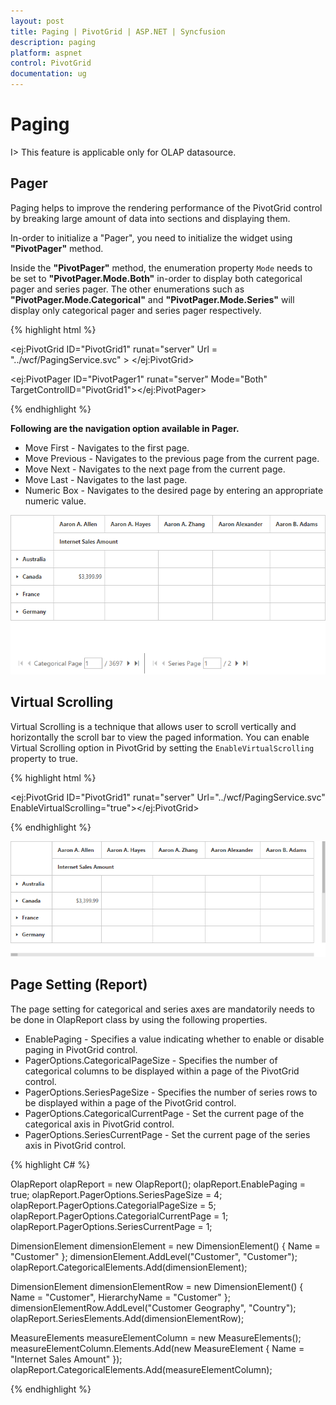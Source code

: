 ```yaml
---
layout: post
title: Paging | PivotGrid | ASP.NET | Syncfusion
description: paging
platform: aspnet
control: PivotGrid
documentation: ug
---
```


# Paging

I> This feature is applicable only for OLAP datasource.

## Pager

Paging helps to improve the rendering performance of the PivotGrid control by breaking large amount of data into sections and displaying them.
 
In-order to initialize a "Pager", you need to initialize the widget using **"PivotPager"** method.

Inside the **"PivotPager"** method, the enumeration property `Mode` needs to be set to **"PivotPager.Mode.Both"** in-order to display both categorical pager and series pager. The other enumerations such as **"PivotPager.Mode.Categorical"** and **"PivotPager.Mode.Series"** will display only categorical pager and series pager respectively.

{% highlight html %}

<ej:PivotGrid ID="PivotGrid1" runat="server" Url = "../wcf/PagingService.svc" > </ej:PivotGrid>

 <ej:PivotPager ID="PivotPager1" runat="server" Mode="Both" TargetControlID="PivotGrid1"></ej:PivotPager>


{% endhighlight %}

**Following are the navigation option available in Pager.**

* Move First - Navigates to the first page.
* Move Previous - Navigates to the previous page from the current page.
* Move Next - Navigates to the next page from the current page.
* Move Last - Navigates to the last page. 
* Numeric Box - Navigates to the desired page by entering an appropriate numeric value.

![](Paging_images/paging.png)

## Virtual Scrolling

Virtual Scrolling is a technique that allows user to scroll vertically and horizontally the scroll bar to view the paged information. You can enable Virtual Scrolling option in PivotGrid by setting the `EnableVirtualScrolling` property to true.

{% highlight html %}

<ej:PivotGrid ID="PivotGrid1" runat="server" Url="../wcf/PagingService.svc" EnableVirtualScrolling="true"></ej:PivotGrid>

{% endhighlight %}

![](Paging_images/virtual-scrolling.png) 

## Page Setting (Report)

The page setting for categorical and series axes are mandatorily needs to be done in OlapReport class by using the following properties.

* EnablePaging - Specifies a value indicating whether to enable or disable paging in PivotGrid control.
* PagerOptions.CategoricalPageSize - Specifies the number of categorical columns to be displayed within a page of the PivotGrid control.
* PagerOptions.SeriesPageSize - Specifies the number of series rows to be displayed within a page of the PivotGrid control.
* PagerOptions.CategoricalCurrentPage - Set the current page of the categorical axis in PivotGrid control.
* PagerOptions.SeriesCurrentPage - Set the current page of the series axis in PivotGrid control.

{% highlight C# %}

OlapReport olapReport = new OlapReport();
olapReport.EnablePaging = true;
olapReport.PagerOptions.SeriesPageSize = 4;
olapReport.PagerOptions.CategorialPageSize = 5;
olapReport.PagerOptions.CategorialCurrentPage = 1;
olapReport.PagerOptions.SeriesCurrentPage = 1;

DimensionElement dimensionElement = new DimensionElement() { Name = "Customer" };
dimensionElement.AddLevel("Customer", "Customer");
olapReport.CategoricalElements.Add(dimensionElement);

DimensionElement dimensionElementRow = new DimensionElement() { Name = "Customer", HierarchyName = "Customer" };
dimensionElementRow.AddLevel("Customer Geography", "Country");
olapReport.SeriesElements.Add(dimensionElementRow);

MeasureElements measureElementColumn = new MeasureElements();
measureElementColumn.Elements.Add(new MeasureElement { Name = "Internet Sales Amount" });
olapReport.CategoricalElements.Add(measureElementColumn);

{% endhighlight %}